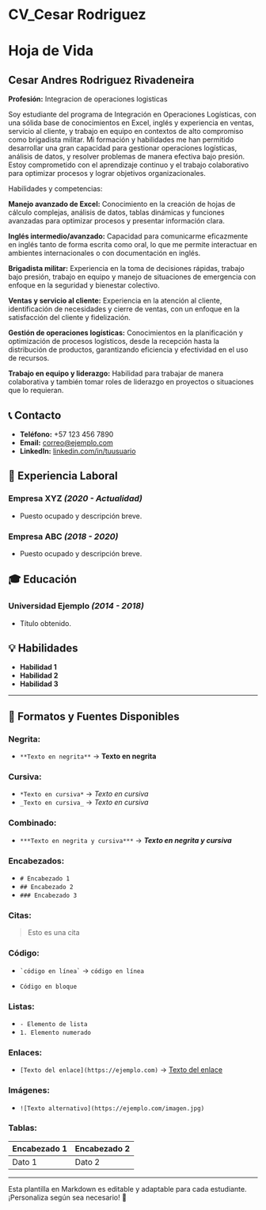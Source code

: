 # CV_Cesar Rodriguez
# Hoja de Vida

## Cesar Andres Rodriguez Rivadeneira 
**Profesión:** Integracion de operaciones logisticas

Soy estudiante del programa de Integración en Operaciones Logísticas, con una sólida base de conocimientos en Excel, inglés y experiencia en ventas, servicio al cliente, y trabajo en equipo en contextos de alto compromiso como brigadista militar. Mi formación y habilidades me han permitido desarrollar una gran capacidad para gestionar operaciones logísticas, análisis de datos, y resolver problemas de manera efectiva bajo presión. Estoy comprometido con el aprendizaje continuo y el trabajo colaborativo para optimizar procesos y lograr objetivos organizacionales.

Habilidades y competencias:

**Manejo avanzado de Excel:** Conocimiento en la creación de hojas de cálculo complejas, análisis de datos, tablas dinámicas y funciones avanzadas para optimizar procesos y presentar información clara.

**Inglés intermedio/avanzado:** Capacidad para comunicarme eficazmente en inglés tanto de forma escrita como oral, lo que me permite interactuar en ambientes internacionales o con documentación en inglés.

**Brigadista militar:** Experiencia en la toma de decisiones rápidas, trabajo bajo presión, trabajo en equipo y manejo de situaciones de emergencia con enfoque en la seguridad y bienestar colectivo.

**Ventas y servicio al cliente:** Experiencia en la atención al cliente, identificación de necesidades y cierre de ventas, con un enfoque en la satisfacción del cliente y fidelización.

**Gestión de operaciones logísticas:**  Conocimientos en la planificación y optimización de procesos logísticos, desde la recepción hasta la distribución de productos, garantizando eficiencia y efectividad en el uso de recursos.

**Trabajo en equipo y liderazgo:** Habilidad para trabajar de manera colaborativa y también tomar roles de liderazgo en proyectos o situaciones que lo requieran.


## 📞 Contacto
- **Teléfono:** +57 123 456 7890
- **Email:** [correo@ejemplo.com](mailto:correo@ejemplo.com)
- **LinkedIn:** [linkedin.com/in/tuusuario](https://linkedin.com/in/tuusuario)

## 🏢 Experiencia Laboral
### **Empresa XYZ** _(2020 - Actualidad)_
- Puesto ocupado y descripción breve.

### **Empresa ABC** _(2018 - 2020)_
- Puesto ocupado y descripción breve.

## 🎓 Educación
### **Universidad Ejemplo** _(2014 - 2018)_
- Título obtenido.

## 💡 Habilidades
- **Habilidad 1**
- **Habilidad 2**
- **Habilidad 3**

---

## 🎨 Formatos y Fuentes Disponibles

### **Negrita:**
- `**Texto en negrita**` → **Texto en negrita**

### **Cursiva:**
- `*Texto en cursiva*` → *Texto en cursiva*
- `_Texto en cursiva_` → _Texto en cursiva_

### **Combinado:**
- `***Texto en negrita y cursiva***` → ***Texto en negrita y cursiva***

### **Encabezados:**
- `# Encabezado 1`
- `## Encabezado 2`
- `### Encabezado 3`

### **Citas:**
> Esto es una cita

### **Código:**
- `` `código en línea` `` → `código en línea`
- ```
  Código en bloque
  ```

### **Listas:**
- `- Elemento de lista`
- `1. Elemento numerado`

### **Enlaces:**
- `[Texto del enlace](https://ejemplo.com)` → [Texto del enlace](https://ejemplo.com)

### **Imágenes:**
- `![Texto alternativo](https://ejemplo.com/imagen.jpg)`

### **Tablas:**
| Encabezado 1 | Encabezado 2 |
|-------------|-------------|
| Dato 1     | Dato 2      |

---

Esta plantilla en Markdown es editable y adaptable para cada estudiante. ¡Personaliza según sea necesario! 🎯

